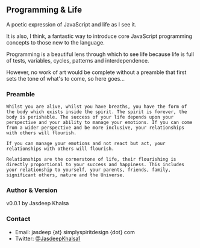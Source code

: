 ## Programming & Life ##
A poetic expression of JavaScript and life as I see it.

It is also, I think, a fantastic way to introduce core JavaScript programming concepts to those new to the language.

Programming is a beautiful lens through which to see life because life is full of tests, variables, cycles, patterns and interdependence.

However, no work of art would be complete without a preamble that first sets the tone of what's to come, so here goes...

### Preamble ###

    Whilst you are alive, whilst you have breaths, you have the form of the body which exists inside the spirit. The spirit is forever, the body is perishable. The success of your life depends upon your perspective and your ability to manage your emotions. If you can come from a wider perspective and be more inclusive, your relationships with others will flourish.

    If you can manage your emotions and not react but act, your relationships with others will flourish.

    Relationships are the cornerstone of life, their flourishing is directly proportional to your success and happiness. This includes your relationship to yourself, your parents, friends, family, significant others, nature and the Universe.
    
### Author & Version ###
v0.0.1 by Jasdeep Khalsa

### Contact ###
* Email: jasdeep {at} simplyspiritdesign {dot} com
* Twitter: [@JasdeepKhalsa1](http://twitter.com/@JasdeepKhalsa1)

